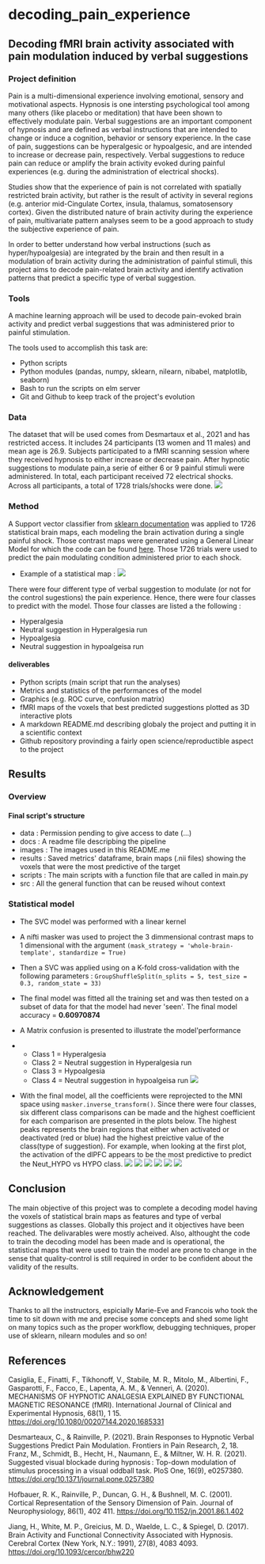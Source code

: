# decoding_pain_experience
Decoding fMRI brain activity associated with pain modulation induced by verbal suggestions
---

### Project definition

Pain is a multi-dimensional experience involving emotional, sensory and motivational aspects. Hypnosis is one intersting psychological
 tool among many others (like placebo or meditation) that have been shown to effectively modulate pain. Verbal suggestions are an important component of hypnosis and are defined as verbal instructions that are intended to change or induce a cognition, behavior or sensory experience. In the case of pain, suggestions can be hyperalgesic or hypoalgesic, and are intended to increase or decrease pain, respectively. Verbal suggestions to reduce pain can reduce or amplify the brain activity evoked during painful experiences (e.g. during the administration of electrical shocks).

Studies show that the experience of pain is not correlated with spatially restricted brain activity, but rather is the result of activity in several regions (e.g. anterior mid-Cingulate Cortex, insula, thalamus, somatosensory cortex). Given the distributed nature of brain activity during the experience of pain, multivariate pattern analyses seem to be a good approach to study the subjective experience of pain.

In order to better understand how verbal instructions (such as hyper/hypoalgesia) are integrated by the brain and then result in a modulation of brain activity during the administration of painful stimuli, this project aims to decode pain-related brain activity and identify activation patterns that predict a specific type of verbal suggestion.

### Tools

A machine learning approach will be used to decode pain-evoked brain activity and predict verbal suggestions that was administered prior to painful stimulation.

The tools used to accomplish this task are:

* Python scripts
* Python modules (pandas, numpy, sklearn, nilearn, nibabel,  matplotlib, seaborn)
* Bash to run the scripts on elm server
* Git and Github to keep track of the project's evolution

### Data

The dataset that will be used comes from Desmartaux et al., 2021 and has restricted access. It includes 24 participants (13 women and 11 males) and mean age is 26.9. Subjects participated to a fMRI scanning session where they received hypnosis to either increase or decrease pain. After hypnotic suggestions to modulate pain,a serie of either 6 or 9 painful stimuli were administered. In total, each participant received 72 electrical shocks. Across all participants, a total of 1728 trials/shocks were done.
![](images/protocole_desmartaux2021.png)

### Method

A Support vector classifier from [sklearn documentation](https://scikit-learn.org/stable/modules/generated/sklearn.svm.SVC.html) was applied to 1726 statistical brain maps, each modeling the brain activation during a single painful shock. Those contrast maps were generated using a General Linear Model for which the code can be found [here](https://github.com/dylansutterlin/decoding_pain_experience). Those 1726 trials were used to predict the pain modulating condition administered prior to each shock.

* Example of a statistical map :
![](images/betamaps_07.png)

There were four different type of verbal suggestion to modulate (or not for the control sugestions) the pain experience. Hence, there were four classes to predict with the model. Those four classes are listed a the following :

   * Hyperalgesia
   * Neutral suggestion in Hyperalgesia run
   * Hypoalgesia
   * Neutral suggestion in hypoalgeisa run


#### deliverables

* Python scripts (main script that run the analyses)
* Metrics and statistics of the performances of the model
* Graphics (e.g. ROC curve, confusion matrix)
* fMRI maps of the voxels that best predicted suggestions plotted as 3D interactive plots
* A markdown README.md describing globaly the project and putting it in a scientific context
* Github repository provinding a fairly open science/reproductible aspect to the project

## Results

### Overview

#### Final script's structure
* data : Permission pending to give access to date (...)
* docs : A readme file descripbing the pipeline
* images : The images used in this README.me
* results : Saved metrics' dataframe, brain maps (.nii files) showing the voxels that were the most predictive of the target
* scripts : The main scripts with a function file that are called in main.py
* src : All the general function that can be reused wihout context

### Statistical model

* The SVC model was performed with a linear kernel
* A nifti masker was used to project the 3 dimmensional contrast maps to 1 dimensional with the argument `(mask_strategy = 'whole-brain-template', standardize = True)`
* Then a SVC was applied using on a K-fold cross-validation with the following parameters : `GroupShuffleSplit(n_splits = 5, test_size = 0.3, random_state = 33)`

* The final model was fitted all the training set and was then tested on a subset of data for that the model had never 'seen'. The final model accuracy = **0.60970874**

* A Matrix confusion is presented to illustrate the model'performance
*  * Class 1 = Hyperalgesia
   * Class 2 = Neutral suggestion in Hyperalgesia run
   * Class 3 = Hypoalgesia
   * Class 4 = Neutral suggestion in hypoalgeisa run
![](images/confusion_matrix_finalSVC.png)

* With the final model, all the coefficients were reprojected to the MNI space using `masker.inverse_transform()`. Since there were four classes, six different class comparisons can be made and the highest coefficient for each comparison are presented in the plots below. The highest peaks represents the brain regions that either when activated or deactivated (red or blue) had the highest preictive value of the class(type of suggestion). For example, when looking at the first plot, the activation of the dlPFC appears to be the most predictive to predict the Neut_HYPO vs HYPO class.
![](images/coeff1png.png)
![](images/coeff2.png)
![](images/coeff3.png)
![](images/coeff4.png)
![](images/coeff5.png)
![](images/coef6.png)

## Conclusion

The main objective of this project was to complete a decoding model having the voxels of statistical brain maps as features and type of verbal suggestions as classes. Globally this project and it objectives have been reached. The delivarables were mostly acheived. Also, althought the code to train the decoding model has been made and is operational, the statistical maps that were used to train the model are prone to change in the sense that quality-control is still required in order to be confident about the validity of the results.

## Acknowledgement

Thanks to all the instructors, espicially Marie-Eve and Francois who took the time to sit down with me and precise some concepts and shed some light on many topics such as the proper workflow, debugging techniques, proper use of sklearn, nilearn modules and so on!

## References


Casiglia, E., Finatti, F., Tikhonoff, V., Stabile, M. R., Mitolo, M., Albertini, F., Gasparotti, F., Facco, E., Lapenta, A. M., & Venneri, A. (2020). MECHANISMS OF HYPNOTIC ANALGESIA EXPLAINED BY FUNCTIONAL MAGNETIC RESONANCE (fMRI). International Journal of Clinical and Experimental Hypnosis, 68(1), 1 15. https://doi.org/10.1080/00207144.2020.1685331

Desmarteaux, C., & Rainville, P. (2021). Brain Responses to Hypnotic Verbal Suggestions Predict Pain Modulation. Frontiers in Pain Research, 2, 18.
Franz, M., Schmidt, B., Hecht, H., Naumann, E., & Miltner, W. H. R. (2021). Suggested visual blockade during hypnosis : Top-down modulation of stimulus processing in a visual oddball task. PloS One, 16(9), e0257380. https://doi.org/10.1371/journal.pone.0257380

Hofbauer, R. K., Rainville, P., Duncan, G. H., & Bushnell, M. C. (2001). Cortical Representation of the Sensory Dimension of Pain. Journal of Neurophysiology, 86(1), 402 411. https://doi.org/10.1152/jn.2001.86.1.402

Jiang, H., White, M. P., Greicius, M. D., Waelde, L. C., & Spiegel, D. (2017). Brain Activity and Functional Connectivity Associated with Hypnosis. Cerebral Cortex (New York, N.Y.: 1991), 27(8), 4083 4093. https://doi.org/10.1093/cercor/bhw220

